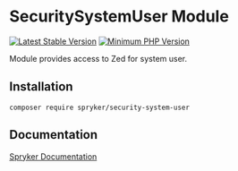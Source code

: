 # SecuritySystemUser Module
[![Latest Stable Version](https://poser.pugx.org/spryker/security-system-user/v/stable.svg)](https://packagist.org/packages/spryker/security-system-user)
[![Minimum PHP Version](https://img.shields.io/badge/php-%3E%3D%207.4-8892BF.svg)](https://php.net/)

Module provides access to Zed for system user.

## Installation

```
composer require spryker/security-system-user
```

## Documentation

[Spryker Documentation](https://docs.spryker.com)
